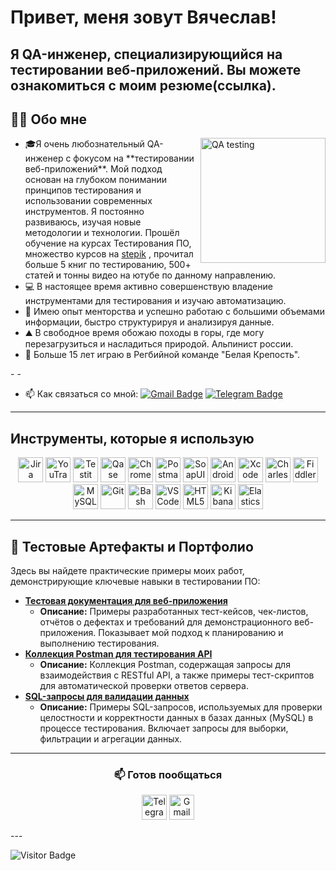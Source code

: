 # Привет, меня зовут Вячеслав!
Я QA-инженер, специализирующийся на тестировании веб-приложений.
Вы можете ознакомиться с моим резюме(ссылка).
---




<h2>👨‍💻 Обо мне</h2>
<img align="right" src="https://sun9-79.userapi.com/impf/99xdX_NPc405mwpomBHCYEZftmFPz06pFrTFNA/2rvt40O8zdA.jpg?size=604x340&quality=96&sign=29b1bd8b41d9d7352273006f340188de&type=album" height="200" alt="QA testing">
<ul>
  <li> 🎓Я очень любознательный QA-инженер с фокусом на **тестировании веб-приложений**. Мой подход основан на глубоком понимании принципов тестирования и использовании современных инструментов. Я постоянно развиваюсь, изучая новые методологии и технологии. Прошёл обучение на курсах Тестирования ПО, множество курсов на <a href="https://stepik.org/users/986393711/profile" target="_blank">stepik</a> , прочитал больше 5 книг по тестированию, 500+ статей и тонны видео на ютубе по данному направлению.</li>
  <li>💻 В настоящее время активно совершенствую владение инструментами для тестирования и изучаю автоматизацию.</li>
  <li>🧠 Имею опыт менторства и успешно работаю с большими объемами информации, быстро структурируя и анализируя данные.</li>
  <li>⛰️ В свободное время обожаю походы в горы, где могу перезагрузиться и насладиться природой. Альпинист россии.</li>
  <li>🏉 Больше 15 лет играю в Регбийной команде "Белая Крепость".</li>
</ul>
-
- 

- 📫 Как связаться со мной: [![Gmail Badge](https://img.shields.io/badge/-Gmail-red?style=flat&logo=Gmail&logoColor=white)](mailto:unclemaestro11@gmail.com)
[![Telegram Badge](https://img.shields.io/badge/-Telegram-2CA5E0?style=flat&logo=telegram&logoColor=white)](https://t.me/unclemaestro)
---

<h2>Инструменты, которые я использую</h2>
<p align="center">
  <img src="https://cdn.jsdelivr.net/gh/devicons/devicon/icons/jira/jira-original.svg" title="Jira" alt="Jira" width="40" height="40"/>
  <img src="https://upload.wikimedia.org/wikipedia/commons/thumb/8/8d/YouTrack_Icon.svg/1024px-YouTrack_Icon.svg.png" title="YouTrack" alt="YouTrack" width="40" height="40"/>
  <img src="https://docs.testit.software/images/testit_logo_icon_blue.png" title="Testit" alt="Testit" width="40" height="40"/>
  <img src="https://luna1.co/eb0187.png" title="Qase" alt="Qase" width="40" height="40"/>
  <img src="https://d33wubrfki0l68.cloudfront.net/38b5c953a4667366685d55db55d057c86db1fc54/a0fdc/static/acae6b24d940347661ca901ea07f47c1/chrome-dev-logo-icon.png" title="Chrome DevTools" alt="Chrome DevTools" width="40" height="40"/>
  <img src="https://www.svgrepo.com/show/354202/postman-icon.svg" title="Postman" alt="Postman" width="40" height="40"/>
  <img src="https://encrypted-tbn0.gstatic.com/images?q=tbn:ANd9GcTDLj-17hLuPse4K5lo4VLNFRn89rjLSB-KKIZMdNjB0Q&s" title="SoapUI" alt="SoapUI" width="40" height="40"/>
  <img src="https://cdn.jsdelivr.net/gh/devicons/devicon/icons/androidstudio/androidstudio-original.svg" title="Android Studio" alt="Android Studio" width="40" height="40"/>
  <img src="https://cdn.jsdelivr.net/gh/devicons/devicon/icons/xcode/xcode-original.svg" title="Xcode" alt="Xcode" width="40" height="40"/>
  <img src="https://64.media.tumblr.com/c40e81596f30adf8690ee26aa12e888f/tumblr_inline_ob8z21ogTu1r2onau_400.png" title="Charles Proxy" alt="Charles Proxy" width="40" height="40"/>
  <img src="https://www.megaleechers.com/storage/Fiddler-Everywhere-Icon.png" title="Fiddler" alt="Fiddler" width="40" height="40"/>
  <img src="https://cdn.jsdelivr.net/gh/devicons/devicon/icons/mysql/mysql-original.svg" title="MySQL" alt="MySQL" width="40" height="40"/>
  <img src="https://cdn.jsdelivr.net/gh/devicons/devicon/icons/git/git-original.svg" title="Git" alt="Git" width="40" height="40"/>
  <img src="https://upload.wikimedia.org/wikipedia/commons/thumb/4/4b/Bash_Logo_Colored.svg/1024px-Bash_Logo_Colored.svg.png" title="Bash" alt="Bash" width="40" height="40"/>
  <img src="https://cdn.jsdelivr.net/gh/devicons/devicon/icons/vscode/vscode-original.svg" title="VS Code" alt="VS Code" width="40" height="40"/>
  <img src="https://cdn-icons-png.flaticon.com/512/919/919827.png" title="HTML5" alt="HTML5" width="40" height="40"/>
  <img src="https://www.svgrepo.com/show/353961/kibana.svg" title="Kibana" alt="Kibana" width="40" height="40"/>
  <img src="https://cdn.jsdelivr.net/gh/devicons/devicon/icons/elasticsearch/elasticsearch-original.svg" title="Elasticsearch" alt="Elasticsearch" width="40" height="40"/>
</p>


---
## 📝 Тестовые Артефакты и Портфолио

Здесь вы найдете практические примеры моих работ, демонстрирующие ключевые навыки в тестировании ПО:

* [**Тестовая документация для веб-приложения**](https://github.com/VyacheslavGlushko/web-app-qa-artifacts)
    * **Описание:** Примеры разработанных тест-кейсов, чек-листов, отчётов о дефектах и требований для демонстрационного веб-приложения. Показывает мой подход к планированию и выполнению тестирования.
* [**Коллекция Postman для тестирования API**](https://github.com/VyacheslavGlushko/api-testing-collection)
    * **Описание:** Коллекция Postman, содержащая запросы для взаимодействия с RESTful API, а также примеры тест-скриптов для автоматической проверки ответов сервера.
* [**SQL-запросы для валидации данных**](https://github.com/VyacheslavGlushko/sql-queries-for-qa)
    * **Описание:** Примеры SQL-запросов, используемых для проверки целостности и корректности данных в базах данных (MySQL) в процессе тестирования. Включает запросы для выборки, фильтрации и агрегации данных.
---
<h3 align="center">📫 Готов пообщаться </h3>
<p align="center">
  <a href="https://t.me/unclemaestro"><img src="https://img.icons8.com/?size=512&id=63306&format=png" width="40" height="40" alt="Telegram"/></a>
  <a href="mailto:unclemaestro11@gmail.com"><img src="https://img.icons8.com/?size=512&id=P7UIlhbpWzZm&format=png" width="40" height="40" alt="Gmail"/></a>
</p>
---



![Visitor Badge](https://visitor-badge.laobi.icu/badge?page_id=VyacheslavGlushko)
